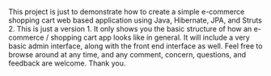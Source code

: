 This project is just to demonstrate how to create a simple e-commerce shopping cart web based application using Java, Hibernate, JPA, and Struts 2. This is just a version 1. It only shows you the basic structure of how an e-commerce / shopping cart app looks like in general. It will include a very basic admin interface, along with the front end interface as well. Feel free to browse around at any time, and any comment, concern, questions, and feedback are welcome. Thank you.
